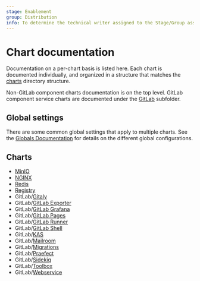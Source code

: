 ```yaml
---
stage: Enablement
group: Distribution
info: To determine the technical writer assigned to the Stage/Group associated with this page, see https://about.gitlab.com/handbook/engineering/ux/technical-writing/#designated-technical-writers
---
```


# Chart documentation

Documentation on a per-chart basis is listed here. Each chart is documented individually,
and organized in a structure that matches the [charts](https://gitlab.com/gitlab-org/charts/gitlab/tree/master/charts)
directory structure.

Non-GitLab component charts documentation is on the top level. GitLab component
service charts are documented under the [GitLab](gitlab/index.md) subfolder.

## Global settings

There are some common global settings that apply to multiple charts. See the
[Globals Documentation](globals.md) for details on the different global configurations.

## Charts

- [MinIO](minio/index.md)
- [NGINX](nginx/index.md)
- [Redis](https://github.com/bitnami/charts/tree/master/bitnami/redis)
- [Registry](registry/index.md)
- GitLab/[Gitaly](gitlab/gitaly/index.md)
- GitLab/[GitLab Exporter](gitlab/gitlab-exporter/index.md)
- GitLab/[GitLab Grafana](gitlab/gitlab-grafana/index.md)
- GitLab/[GitLab Pages](gitlab/gitlab-pages/index.md)
- GitLab/[GitLab Runner](gitlab/gitlab-runner/index.md)
- GitLab/[GitLab Shell](gitlab/gitlab-shell/index.md)
- GitLab/[KAS](gitlab/kas/index.md)
- GitLab/[Mailroom](gitlab/mailroom/index.md)
- GitLab/[Migrations](gitlab/migrations/index.md)
- GitLab/[Praefect](gitlab/praefect/index.md)
- GitLab/[Sidekiq](gitlab/sidekiq/index.md)
- GitLab/[Toolbox](gitlab/toolbox/index.md)
- GitLab/[Webservice](gitlab/webservice/index.md)
